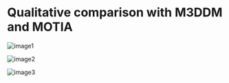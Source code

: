 # Qualitative comparison with M3DDM and MOTIA

![image1](https://github.com/NeurIPS-2024-Rebuttal/video_demos/blob/main/gif/caption_final_output1.gif)


![image2](https://github.com/NeurIPS-2024-Rebuttal/video_demos/blob/main/gif/caption_final_output2.gif)


![image3](https://github.com/NeurIPS-2024-Rebuttal/video_demos/blob/main/gif/caption_final_output3.gif)
